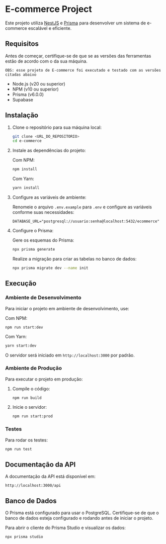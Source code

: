 # E-commerce Project

Este projeto utiliza [NestJS](https://nestjs.com/) e [Prisma](https://www.prisma.io/) para desenvolver um sistema de e-commerce escalável e eficiente.

## Requisitos

Antes de começar, certifique-se de que se as versões das ferramentas estão de acordo com o da sua máquina.

 ` OBS: esse projeto de E-commerce foi executado e testado com as versões citadas abaixo `

- Node.js (v20 ou superior)
- NPM (v10 ou superior)
- Prisma (v6.0.0)
- Supabase

## Instalação

1. Clone o repositório para sua máquina local:

   ```bash
   git clone <URL_DO_REPOSITORIO>
   cd e-commerce
   ```

2. Instale as dependências do projeto:

   Com NPM:
   ```bash
   npm install
   ```

   Com Yarn:
   ```bash
   yarn install
   ```

3. Configure as variáveis de ambiente:

   Renomeie o arquivo `.env.example` para `.env` e configure as variáveis conforme suas necessidades:

   ```env
   DATABASE_URL="postgresql://usuario:senha@localhost:5432/ecommerce"
   ```

4. Configure o Prisma:

   Gere os esquemas do Prisma:

   ```bash
   npx prisma generate
   ```

   Realize a migração para criar as tabelas no banco de dados:

   ```bash
   npx prisma migrate dev --name init
   ```

## Execução

### Ambiente de Desenvolvimento

Para iniciar o projeto em ambiente de desenvolvimento, use:

Com NPM:
```bash
npm run start:dev
```

Com Yarn:
```bash
yarn start:dev
```

O servidor será iniciado em `http://localhost:3000` por padrão.

### Ambiente de Produção

Para executar o projeto em produção:

1. Compile o código:

   ```bash
   npm run build
   ```

2. Inicie o servidor:

   ```bash
   npm run start:prod
   ```

### Testes

Para rodar os testes:

```bash
npm run test
```

## Documentação da API

A documentação da API está disponível em:

```
http://localhost:3000/api
```

## Banco de Dados

O Prisma está configurado para usar o PostgreSQL. Certifique-se de que o banco de dados esteja configurado e rodando antes de iniciar o projeto.

Para abrir o cliente do Prisma Studio e visualizar os dados:

```bash
npx prisma studio
```